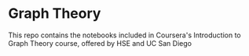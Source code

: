 # Graph Theory

This repo contains the notebooks included in Coursera's Introduction to Graph Theory course, offered by HSE and UC San Diego
 
